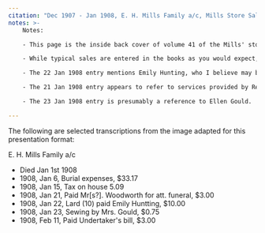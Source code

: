 ```yaml
---
citation: "Dec 1907 - Jan 1908, E. H. Mills Family a/c, Mills Store Sales Journal No. 41, scanned image of book owned by Brooktondale collector."
notes: >-
    Notes:

    - This page is the inside back cover of volume 41 of the Mills' store sales journals show the store's businesses expenses in the final days of E. H. Mills and the transition after Edward's death to M. E. Mills. These books are hardcover, cloth.

    - While typical sales are entered in the books as you would expect, the family account records start in the back and are filled in toward the front.

    - The 22 Jan 1908 entry mentions Emily Hunting, who I believe may be a reference to either [Emily Mills Huntting](https://www.findagrave.com/memorial/23991552/emily-mills-huntting) (1849 to 1932) or Mary Emily Huntting (Smith) Cross (1875-1924). This indicates that Emily was still in contact with family in Long Island later in her life.

    - The 21 Jan 1908 entry appears to refer to services provided by Reverend Allen Beach Woodworth (1837-1910), who is also mentioned in Edward's obituary in the historical records of Caroline Valley Federated Church, reproduced elsewhere in this publication. The Reverend's obituary in the Ithaca Daily News (12 Sep 1910, p3) states he was the long-time pastor of the Brookton Baptist Church. This was a transition period between pastors for the Congregational Church, and in both the Ithaca Daily News and the historical records of Caroline Valley Federated Church, Reverend Woodworth is noted as performing Sunday services at the Congregational Church as well as officiating funerals for Congregation members during this time, presumably helping out in his retirement. Church records are vague on the point, but its quite likely he helped out irregularly over many months as the Congregational Church needed his services. The writing is a little unclear, but also considering the fact that she did not use the title "Reverend" suggests that perhaps the fee for the Reverend's services was being collected by his second wife Lorena, who was the same age as Emily. 

    - The 23 Jan 1908 entry is presumably a reference to Ellen Gould.

---
```

 The following are selected transcriptions from the image adapted for this presentation format:

E. H. Mills Family a/c

  - Died Jan 1st 1908
  - 1908, Jan  6, Burial expenses, $33.17
  - 1908, Jan 15, Tax on house 5.09
  - 1908, Jan 21, Paid Mr[s?]. Woodworth for att. funeral, $3.00
  - 1908, Jan 22, Lard (10) paid Emily Huntting, $10.00
  - 1908, Jan 23, Sewing by Mrs. Gould, $0.75
  - 1908, Feb 11, Paid Undertaker's bill, $3.00
